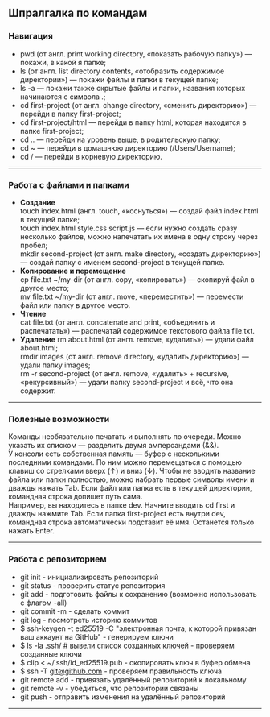 ## Шпралгалка по командам
### Навигация<br>
- pwd (от англ. print working directory, «показать рабочую папку») — покажи, в какой я папке;<br>
- ls (от англ. list directory contents, «отобразить содержимое директории») — покажи файлы и папки в текущей папке;<br>
- ls -a — покажи также скрытые файлы и папки, названия которых начинаются с символа .;<br>
- cd first-project (от англ. change directory, «сменить директорию») — перейди в папку first-project;<br>
- cd first-project/html — перейди в папку html, которая находится в папке first-project;<br>
- cd .. — перейди на уровень выше, в родительскую папку;<br>
- cd ~ — перейди в домашнюю директорию (/Users/Username);<br>
- cd / — перейди в корневую директорию.<br>
___
### Работа с файлами и папками<br>
- **Создание**<br>
touch index.html (англ. touch, «коснуться») — создай файл index.html в текущей папке;<br>
touch index.html style.css script.js — если нужно создать сразу несколько файлов, можно напечатать их имена в одну строку через пробел;<br>
mkdir second-project (от англ. make directory, «создать директорию») — создай папку с именем second-project в текущей папке.<br>
- **Копирование и перемещение**<br>
cp file.txt ~/my-dir (от англ. copy, «копировать») — скопируй файл в другое место;<br>
mv file.txt ~/my-dir (от англ. move, «переместить») — перемести файл или папку в другое место.<br>
- **Чтение**<br>
cat file.txt (от англ. concatenate and print, «объединить и распечатать») — распечатай содержимое текстового файла file.txt.<br>
- **Удаление**
rm about.html (от англ. remove, «удалить») — удали файл about.html;<br>
rmdir images (от англ. remove directory, «удалить директорию») — удали папку images;<br>
rm -r second-project (от англ. remove, «удалить» + recursive, «рекурсивный») — удали папку second-project и всё, что она содержит.<br>
___
### Полезные возможности
Команды необязательно печатать и выполнять по очереди. Можно указать их списком — разделить двумя амперсандами (&&).<br>
У консоли есть собственная память — буфер с несколькими последними командами. По ним можно перемещаться с помощью клавиш со стрелками вверх (↑) и вниз (↓).
Чтобы не вводить название файла или папки полностью, можно набрать первые символы имени и дважды нажать Tab. Если файл или папка есть в текущей директории, командная строка допишет путь сама.<br>
Например, вы находитесь в папке dev. Начните вводить cd first и дважды нажмите Tab. Если папка first-project есть внутри dev, командная строка автоматически подставит её имя. Останется только нажать Enter.<br>
___
### Работа с репозиторием
- git init - инициализировать репозиторий <br>
- git status - проверить статус репозитория <br>
- git add - подготовить файлы к сохранению (возможно использовать с флагом -all) <br>
- git commit -m - сделать коммит <br>
- git log - посмотреть историю коммитов <br>
- $ ssh-keygen -t ed25519 -C "электронная почта, к которой привязан ваш аккаунт на GitHub" - генерируем ключи <br>
- $ ls -la .ssh/ # вывели список созданных ключей - проверяем созданные ключи <br>
- $ clip < ~/.ssh/id_ed25519.pub - скопировать ключ в буфер обмена <br>
- $ ssh -T git@github.com - проверяем правильность ключа<br>
- git remote add - привязать удалённый репозиторий к локальному<br>
- git remote -v - убедиться, что репозитории связаны<br>
- git push - отправить изменения на удалённый репозиторий <br>
___